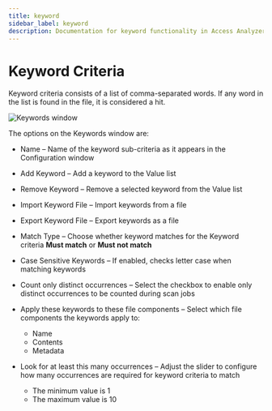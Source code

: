 ```yaml
---
title: keyword
sidebar_label: keyword
description: Documentation for keyword functionality in Access Analyzer including configuration and usage information.
---
```


# Keyword Criteria

Keyword criteria consists of a list of comma-separated words. If any word in the list is found in
the file, it is considered a hit.

![Keywords window](/img/product_docs/accessanalyzer/sensitivedatadiscovery/criteriaeditor/criteriatype/keywordswindow.webp)

The options on the Keywords window are:

- Name – Name of the keyword sub-criteria as it appears in the Configuration window
- Add Keyword – Add a keyword to the Value list
- Remove Keyword – Remove a selected keyword from the Value list
- Import Keyword File – Import keywords from a file
- Export Keyword File – Export keywords as a file
- Match Type – Choose whether keyword matches for the Keyword criteria **Must match** or **Must not
  match**
- Case Sensitive Keywords – If enabled, checks letter case when matching keywords
- Count only distinct occurrences – Select the checkbox to enable only distinct occurrences to be
  counted during scan jobs
- Apply these keywords to these file components – Select which file components the keywords apply
  to:

  - Name
  - Contents
  - Metadata

- Look for at least this many occurrences – Adjust the slider to configure how many occurrences are
  required for keyword criteria to match

  - The minimum value is 1
  - The maximum value is 10
